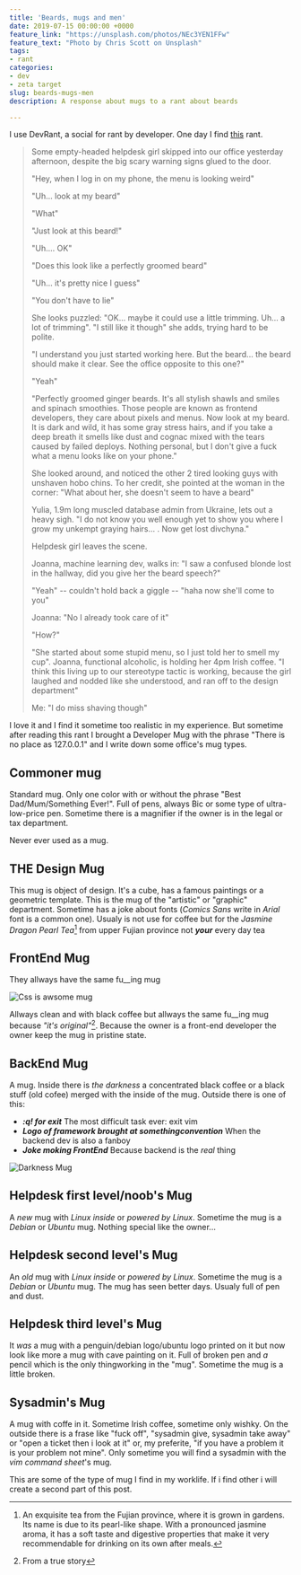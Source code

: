 ```yaml
---
title: 'Beards, mugs and men'
date: 2019-07-15 00:00:00 +0000
feature_link: "https://unsplash.com/photos/NEc3YEN1FFw"
feature_text: "Photo by Chris Scott on Unsplash"
tags:
- rant
categories:
- dev
- zeta target
slug: beards-mugs-men
description: A response about mugs to a rant about beards 

---
```


I use DevRant, a social for rant by developer. One day I find [this](https://devrant.com/rants/1684566/some-empty-headed-helpdesk-girl-skipped-into-our-office-yesterday-afternoon-desp) rant.


>Some empty-headed helpdesk girl skipped into our office yesterday afternoon, despite the big scary warning signs glued to the door.
>
>"Hey, when I log in on my phone, the menu is looking weird"
>
>"Uh... look at my beard"
>
>"What"
>
>"Just look at this beard!"
>
>"Uh.... OK"
>
>"Does this look like a perfectly groomed beard"
>
>"Uh... it's pretty nice I guess"
>
>"You don't have to lie"
>
>She looks puzzled: "OK... maybe it could use a little trimming. Uh... a lot of trimming". "I still like it though" she adds, trying hard to be polite.
>
>"I understand you just started working here. But the beard... the beard should make it clear. See the office opposite to this one?"
>
>"Yeah"
>
>"Perfectly groomed ginger beards. It's all stylish shawls and smiles and spinach smoothies. Those people are known as frontend developers, they care about pixels and menus. Now look at my beard. It is dark and wild, it has some gray stress hairs, and if you take a deep breath it smells like dust and cognac mixed with the tears caused by failed deploys. Nothing personal, but I don't give a fuck what a menu looks like on your phone."
>
>She looked around, and noticed the other 2 tired looking guys with unshaven hobo chins. To her credit, she pointed at the woman in the corner: "What about her, she doesn't seem to have a beard"
>
>Yulia, 1.9m long muscled database admin from Ukraine, lets out a heavy sigh. "I do not know you well enough yet to show you where I grow my unkempt graying hairs... . Now get lost divchyna."
>
>Helpdesk girl leaves the scene.
>
>Joanna, machine learning dev, walks in: "I saw a confused blonde lost in the hallway, did you give her the beard speech?"
>
>"Yeah" -- couldn't hold back a giggle -- "haha now she'll come to you"
>
>Joanna: "No I already took care of it"
>
>"How?"
>
>"She started about some stupid menu, so I just told her to smell my cup". Joanna, functional alcoholic, is holding her 4pm Irish coffee. "I think this living up to our stereotype tactic is working, because the girl laughed and nodded like she understood, and ran off to the design department"
>
>Me: "I do miss shaving though"

I love it and I find it sometime too realistic in my experience. But sometime after reading this rant I brought a Developer Mug with the phrase "There is no place as 127.0.0.1" and I write down some office's mug types.

## Commoner mug

Standard mug. Only one color with or without the phrase "Best Dad/Mum/Something Ever!".
Full of pens, always Bic or some type of ultra-low-price pen. Sometime there is a magnifier if the owner is in the legal or tax department. 

Never ever used as a mug.

## THE Design Mug

This mug is object of design. It's a cube, has a famous paintings or a geometric template. This is the mug of the "artistic" or "graphic" department. Sometime has a joke about fonts (*Comics Sans* write in *Arial* font is a common one).
Usualy is not use for coffee but for the *Jasmine Dragon Pearl Tea*[^1] from upper Fujian province not *__your__* every day tea

## FrontEnd Mug

They allways have the same fu__ing mug

![Css is awsome mug](css_mug.jpg)

Allways clean and with black coffee but allways the same fu__ing mug because *"it's original"*[^2]. Because the owner is a front-end developer the owner keep the mug in pristine state.

## BackEnd Mug

A mug. Inside there is *the darkness* a concentrated black coffee or a black stuff (old cofee) merged with the inside of the mug. Outside there is one of this:

* *__:q! for exit__* The most difficult task ever: exit vim
* *__Logo of framework brought at somethingconvention__* When the backend dev is also a fanboy
* *__Joke moking FrontEnd__* Because backend is the *real* thing

![Darkness Mug](mug-darkness.jpg)

## Helpdesk first level/noob's Mug

A *new* mug with *Linux inside* or *powered by Linux*. Sometime the mug is a *Debian* or *Ubuntu* mug. Nothing special like the owner...

## Helpdesk second level's Mug

An *old* mug with *Linux inside* or *powered by Linux*. Sometime the mug is a *Debian* or *Ubuntu* mug. The mug has seen better days. Usualy full of pen and dust.

## Helpdesk third level's Mug

It *was* a mug with a penguin/debian logo/ubuntu logo printed on it but now look like more a mug with cave painting on it. Full of broken pen and *a* pencil which is the only thingworking in the "mug". Sometime the mug is a little broken.

## Sysadmin's Mug

A mug with coffe in it. Sometime Irish coffee, sometime only wishky. On the outside there is a frase like "fuck off", "sysadmin give, sysadmin take away" or "open a ticket then i look at it" or, my preferite, "if you have a problem it is your problem not mine".
Only sometime you will find a sysadmin with the *vim command sheet*'s mug.

This are some of the type of mug I find in my worklife. If i find other i will create a second part of this post.


[^1]: An exquisite tea from the Fujian province, where it is grown in gardens. Its name is due to its pearl-like shape. With a pronounced jasmine aroma, it has a soft taste and digestive properties that make it very recommendable for drinking on its own after meals. 
[^2]: From a true story
